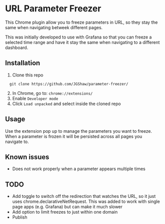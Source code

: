 # URL Parameter Freezer 
This Chrome plugin allow you to freeze parameters in URL, so they stay the same when navigating betweek different pages.

This was initially developed to use with Grafana so that you can freeze a selected time range and have it stay the same when navigating to a different dashboard.

## Installation

1. Clone this repo
```
  git clone https://github.com/JGShaw/parameter-freezer/
```
2. In Chrome, go to: `chrome://extensions/`
3. Enable `Developer mode`
4. Click `Load unpacked` and select inside the cloned repo
   
## Usage

Use the extension pop up to manage the parameters you want to freeze. When a parameter is frozen it will be persisted across all pages you navigate to.

## Known issues
- Does not work properly when a parameter appears multiple times

## TODO
- Add toggle to switch off the redirection that watches the URL, so it just uses chrome.declarativeNetRequest. This was added to work with single page apps (e.g. Grafana) but can make it much slower
- Add option to limit freezes to just within one domain
- Publish

